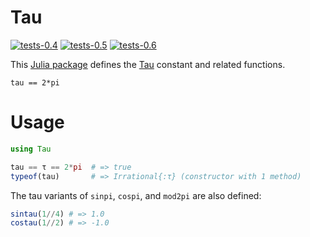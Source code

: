 # Tau
[![tests-0.4](http://pkg.julialang.org/badges/Tau_0.4.svg)](http://pkg.julialang.org/?pkg=Tau)
[![tests-0.5](http://pkg.julialang.org/badges/Tau_0.5.svg)](http://pkg.julialang.org/?pkg=Tau)
[![tests-0.6](http://pkg.julialang.org/badges/Tau_0.6.svg)](http://pkg.julialang.org/?pkg=Tau)

This [Julia package](http://pkg.julialang.org/)
defines the [Tau](http://www.tauday.com/tau-manifesto) constant
and related functions.

```
tau == 2*pi
```

# Usage

```julia
using Tau

tau == τ == 2*pi  # => true
typeof(tau)       # => Irrational{:τ} (constructor with 1 method)
```

The tau variants of `sinpi`, `cospi`, and `mod2pi` are also defined:

```julia
sintau(1//4) # => 1.0
costau(1//2) # => -1.0
```
